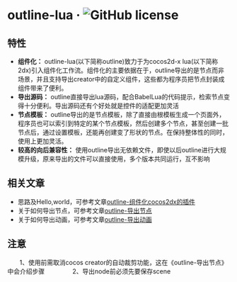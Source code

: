 outline-lua &middot; ![GitHub license](https://img.shields.io/badge/license-MIT-blue.svg)
=======
特性
-------
* **组件化：** outline-lua(以下简称outline)致力于为cocos2d-x lua(以下简称2dx)引入组件化工作流。组件化的主要依据在于，outline导出的是节点而非场景，并且支持导出creator中的自定义组件，这些都为程序员把节点封装成组件带来了便利。
* **导出源码：** outline直接导出lua源码，配合BabelLua的代码提示，检索节点变得十分便利。导出源码还有个好处就是控件的适配更加灵活
* **节点模板：** outline导出的是节点模板，除了直接由根模板生成一个页面外，程序员也可以索引到特定的某个节点模板，然后创建多个节点，甚至创建一批节点后，通过设置模板，还能再创建变了形状的节点。在保持整体性的同时，使用上更加灵活。 
* **较高的向后兼容性：** 使用outline导出无依赖文件，即使以后outline进行大规模升级，原来导出的文件可以直接使用，多个版本共同运行，互不影响

相关文章
--------
* 思路及Hello,world，可参考文章[outline-组件化cocos2dx的插件](https://www.jianshu.com/p/aba7d1deebcd)  
* 关于如何导出节点，可参考文章[outline-导出节点](https://www.jianshu.com/p/2b1766662498)  
* 关于如何导出动画，可参考文章[outline-导出动画](https://www.jianshu.com/p/a7a9e2a972f5)  

  
注意
---------
        1、使用前需取消cocos creator的自动裁剪功能，这在《outline-导出节点》中会介绍步骤
        
        2、导出node前必须先要保存scene 
        
        
